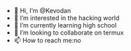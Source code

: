 - 👋 Hi, I’m @Kevodan
- 👀 I’m interested in the hacking world
- 🌱 I’m currently learning high school
- 💞️ I’m looking to collaborate on termux
- 📫 How to reach me:no

<!---
Kevodan/Kevodan is a students are learning about the world of hacking special Knowledge of a lot of theory repository because its `README.md` (this file) appears on your GitHub profile.
You can click the Preview link to take a look at your changes.
--->

